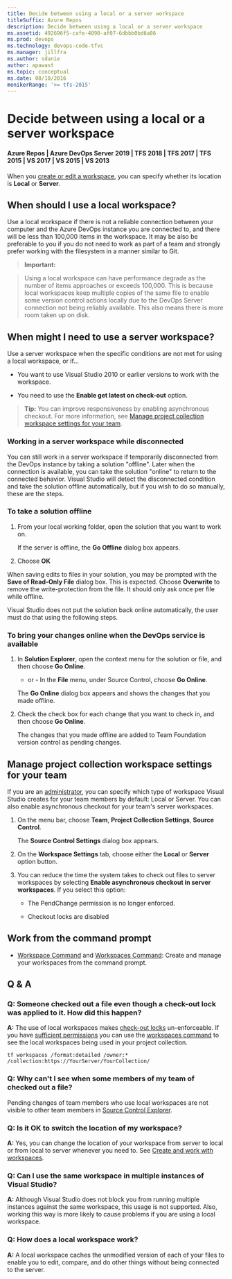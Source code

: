 ```yaml
---
title: Decide between using a local or a server workspace
titleSuffix: Azure Repos
description: Decide between using a local or a server workspace
ms.assetid: 492696f5-cafe-4090-af07-6dbbb0bd6a86
ms.prod: devops
ms.technology: devops-code-tfvc
ms.manager: jillfra
ms.author: sdanie
author: apawast
ms.topic: conceptual
ms.date: 08/10/2016
monikerRange: '>= tfs-2015'
---
```



# Decide between using a local or a server workspace

#### Azure Repos | Azure DevOps Server 2019 | TFS 2018 | TFS 2017 | TFS 2015 | VS 2017 | VS 2015 | VS 2013

When you [create or edit a workspace](create-work-workspaces.md), you can specify whether its location is **Local** or **Server**. 

<a name="local"></a>

## When should I use a local workspace?

Use a local workspace if there is not a reliable connection between your computer and the Azure DevOps instance you are connected to, and there will be less than 100,000 items in the workspace. It may be also be preferable to you if you do not need to work as part of a team and strongly prefer working with the filesystem in a manner similar to Git.

>**Important:**  

>Using a local workspace can have performance degrade as the number of items approaches or exceeds 100,000. This is because local workspaces keep multiple copies of the same file to enable some version control actions locally due to the DevOps Server connection not being reliably available. This also means there is more room taken up on disk. 



## When might I need to use a server workspace?

Use a server workspace when the specific conditions are not met for using a local workspace, or if...

-   You want to use Visual Studio 2010 or earlier versions to work with the workspace.

-   You need to use the **Enable get latest on check-out** option.

>**Tip:**
You can improve responsiveness by enabling asynchronous checkout. For more information, see [Manage project collection workspace settings for your team](decide-between-using-local-server-workspace.md#Admin_Settings).


### Working in a server workspace while disconnected
You can still work in a server workspace if temporarily disconnected from the DevOps instance by taking a solution "offline". Later when the connection is available, you can take the solution "online" to return to the connected behavior. Visual Studio will detect the disconnected condition and take the solution offline automatically, but if you wish to do so manually, these are the steps.

### To take a solution offline

1.  From your local working folder, open the solution that you want to work on.

    If the server is offline, the **Go Offline** dialog box appears.

2.  Choose **OK**

When saving edits to files in your solution, you may be prompted with the **Save of Read-Only File** dialog box. This is expected. Choose **Overwrite** to remove the write-protection from the file. It should only ask once per file while offline.

Visual Studio does not put the solution back online automatically, the user must do that using the following steps.

### To bring your changes online when the DevOps service is available

1.  In **Solution Explorer**, open the context menu for the solution or file, and then choose **Go Online**.
    - or - 
    In the **File** menu, under Source Control, choose **Go Online**.

    The **Go Online** dialog box appears and shows the changes that you made offline.

2.  Check the check box for each change that you want to check in, and then choose **Go Online**.

    The changes that you made offline are added to Team Foundation version control as pending changes.


<a name="Admin_Settings"><a/>

## Manage project collection workspace settings for your team

If you are an [administrator](https://msdn.microsoft.com/library/ms253077), you can specify which type of workspace Visual Studio creates for your team members by default: Local or Server. You can also enable asynchronous checkout for your team's server workspaces.

1.  On the menu bar, choose **Team**, **Project Collection Settings**, **Source Control**.

    The **Source Control Settings** dialog box appears.

2.  On the **Workspace Settings** tab, choose either the **Local** or **Server** option button.

3.  You can reduce the time the system takes to check out files to server workspaces by selecting **Enable asynchronous checkout in server workspaces**. If you select this option:

    -   The PendChange permission is no longer enforced.

    -   Checkout locks are disabled

## Work from the command prompt

-    [Workspace Command](workspace-command.md)  and [Workspaces Command](workspaces-command.md): Create and manage your workspaces from the command prompt.

## Q & A

 
### Q: Someone checked out a file even though a check-out lock was applied to it. How did this happen?

**A:** The use of local workspaces makes [check-out locks](understand-lock-types.md) un-enforceable. If you have [sufficient permissions](../../organizations/security/permissions.md#tfvc) you can use the [workspaces command](workspaces-command.md) to see the local workspaces being used in your project collection.

    tf workspaces /format:detailed /owner:* /collection:https://YourServer/YourCollection/

### Q: Why can't I see when some members of my team of checked out a file?

Pending changes of team members who use local workspaces are not visible to other team members in [Source Control Explorer](use-source-control-explorer-manage-files-under-version-control.md).

### Q: Is it OK to switch the location of my workspace?

**A:** Yes, you can change the location of your workspace from server to local or from local to server whenever you need to. See [Create and work with workspaces](create-work-workspaces.md).

### Q: Can I use the same workspace in multiple instances of Visual Studio?

**A:** Although Visual Studio does not block you from running multiple instances against the same workspace, this usage is not supported. Also, working this way is more likely to cause problems if you are using a local workspace.

### Q: How does a local workspace work?

**A:** A local workspace caches the unmodified version of each of your files to enable you to edit, compare, and do other things without being connected to the server.
